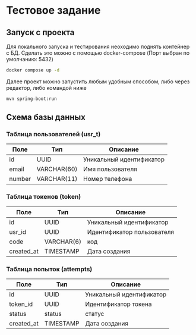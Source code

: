 # Тестовое задание

## Запуск с проекта
Для локального запуска и тестирования неоходимо поднять контейнер с БД. Сделать это можно с помощью docker-compose 
(Порт выбран по умолчанию: 5432)

```bash
docker compose up -d
```

Далее проект можно запустить любым удобным способом, либо через редактор, либо командой ниже

```bash
mvn spring-boot:run
```
## Схема базы данных

### Таблица пользователей (usr_t)
| Поле   | Тип         | Описание                 |
|--------|-------------|--------------------------|
| id     | UUID        | Уникальный идентификатор |
| email  | VARCHAR(60) | Имя пользователя         |
| number | VARCHAR(11) | Номер телефона           |


### Таблица токенов (token)
| Поле       | Тип        | Описание                   |
|------------|------------|----------------------------|
| id         | UUID       | Уникальный идентификатор   |
| usr_id     | UUID       | Идентификатор пользователя |
| code       | VARCHAR(6) | код                        |
| created_at | TIMESTAMP  | Дата создания              |

### Таблица попыток (attempts)
| Поле       | Тип       | Описание                 |
|------------|-----------|--------------------------|
| id         | UUID      | Уникальный идентификатор |
| token_id   | UUID      | Идентификатор токена     |
| status     | status    | статус                   |
| created_at | TIMESTAMP | Дата создания            |